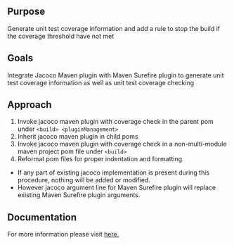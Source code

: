 ## Purpose
Generate unit test coverage information and add a rule to stop the build if the coverage threshold have not met

## Goals
Integrate Jacoco Maven plugin with Maven Surefire plugin to generate unit test coverage information as well as unit test coverage checking

## Approach
1) Invoke jacoco maven plugin with coverage check in the parent pom under `<build> <pluginManagement>`
2) Inherit jacoco maven plugin in child poms
3) Invoke jacoco maven plugin with coverage check in a non-multi-module maven project pom file under `<build>`
4) Reformat pom files for proper indentation and formatting
* If any part of existing jacoco implementation is present during this procedure, nothing will be added or modified.
* However jacoco argument line for Maven Surefire plugin will replace existing Maven Surefire plugin arguments.

## Documentation
For more information please visit [here.](https://github.com/wso2/build-automation-artifacts/tree/master/test-coverage-enforcer)